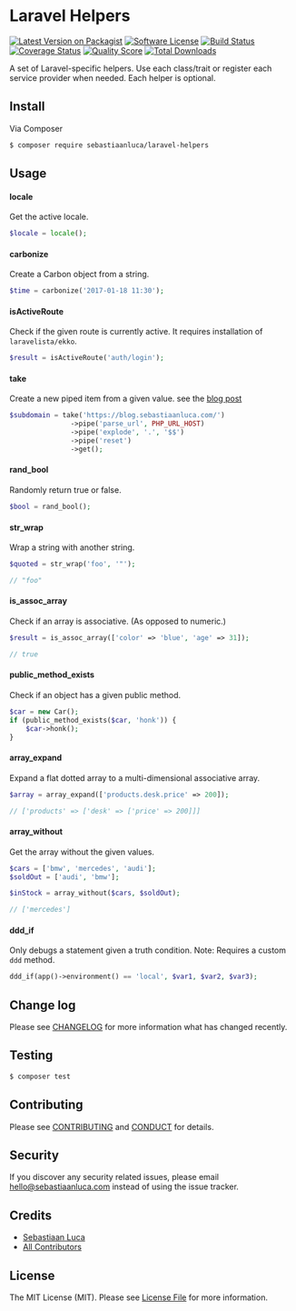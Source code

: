 # Laravel Helpers

[![Latest Version on Packagist][ico-version]][link-packagist]
[![Software License][ico-license]](LICENSE.md)
[![Build Status][ico-travis]][link-travis]
[![Coverage Status][ico-scrutinizer]][link-scrutinizer]
[![Quality Score][ico-code-quality]][link-code-quality]
[![Total Downloads][ico-downloads]][link-downloads]

A set of Laravel-specific helpers. Use each class/trait or register each service provider when needed. Each helper is optional.

## Install

Via Composer

``` bash
$ composer require sebastiaanluca/laravel-helpers
```

## Usage

#### locale

Get the active locale.

``` php
$locale = locale();
```

#### carbonize

Create a Carbon object from a string.

``` php
$time = carbonize('2017-01-18 11:30');
```

#### isActiveRoute

Check if the given route is currently active.
It requires installation of `laravelista/ekko`.

``` php
$result = isActiveRoute('auth/login');
```

#### take

Create a new piped item from a given value.
see the [blog post](https://blog.sebastiaanluca.com/enabling-php-method-chaining-with-a-makeshift-pipe-operator)

``` php
$subdomain = take('https://blog.sebastiaanluca.com/')
               ->pipe('parse_url', PHP_URL_HOST)
               ->pipe('explode', '.', '$$')
               ->pipe('reset')
               ->get();
```

#### rand_bool

Randomly return true or false.

``` php
$bool = rand_bool();
```

#### str_wrap

Wrap a string with another string.

``` php
$quoted = str_wrap('foo', '"');  

// "foo"
```

#### is_assoc_array

Check if an array is associative. (As opposed to numeric.)

``` php
$result = is_assoc_array(['color' => 'blue', 'age' => 31]);  

// true
```

#### public_method_exists

Check if an object has a given public method.

``` php
$car = new Car();
if (public_method_exists($car, 'honk')) {
    $car->honk();
}
```

#### array_expand

Expand a flat dotted array to a multi-dimensional associative array.

``` php
$array = array_expand(['products.desk.price' => 200]);

// ['products' => ['desk' => ['price' => 200]]]
```

#### array_without

Get the array without the given values.

``` php
$cars = ['bmw', 'mercedes', 'audi'];
$soldOut = ['audi', 'bmw'];

$inStock = array_without($cars, $soldOut);

// ['mercedes']
```

#### ddd_if

Only debugs a statement given a truth condition.
Note: Requires a custom `ddd` method.

``` php
ddd_if(app()->environment() == 'local', $var1, $var2, $var3);
```

## Change log

Please see [CHANGELOG](CHANGELOG.md) for more information what has changed recently.

## Testing

``` bash
$ composer test
```

## Contributing

Please see [CONTRIBUTING](CONTRIBUTING.md) and [CONDUCT](CONDUCT.md) for details.

## Security

If you discover any security related issues, please email hello@sebastiaanluca.com instead of using the issue tracker.

## Credits

- [Sebastiaan Luca][link-author]
- [All Contributors][link-contributors]

## License

The MIT License (MIT). Please see [License File](LICENSE.md) for more information.

[ico-version]: https://img.shields.io/packagist/v/sebastiaanluca/laravel-helpers.svg?style=flat-square
[ico-license]: https://img.shields.io/badge/license-MIT-brightgreen.svg?style=flat-square
[ico-travis]: https://img.shields.io/travis/sebastiaanluca/laravel-helpers/master.svg?style=flat-square
[ico-scrutinizer]: https://img.shields.io/scrutinizer/coverage/g/sebastiaanluca/laravel-helpers.svg?style=flat-square
[ico-code-quality]: https://img.shields.io/scrutinizer/g/sebastiaanluca/laravel-helpers.svg?style=flat-square
[ico-downloads]: https://img.shields.io/packagist/dt/sebastiaanluca/laravel-helpers.svg?style=flat-square

[link-packagist]: https://packagist.org/packages/sebastiaanluca/laravel-helpers
[link-travis]: https://travis-ci.org/sebastiaanluca/laravel-helpers
[link-scrutinizer]: https://scrutinizer-ci.com/g/sebastiaanluca/laravel-helpers/code-structure
[link-code-quality]: https://scrutinizer-ci.com/g/sebastiaanluca/laravel-helpers
[link-downloads]: https://packagist.org/packages/sebastiaanluca/laravel-helpers
[link-author]: https://github.com/:author_username
[link-contributors]: ../../contributors
